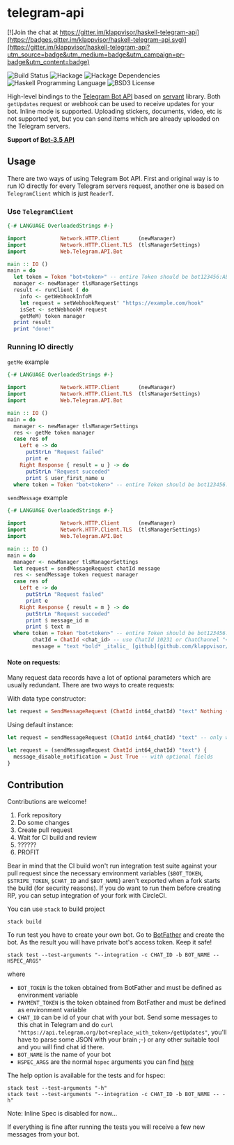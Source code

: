 # telegram-api

[![Join the chat at https://gitter.im/klappvisor/haskell-telegram-api](https://badges.gitter.im/klappvisor/haskell-telegram-api.svg)](https://gitter.im/klappvisor/haskell-telegram-api?utm_source=badge&utm_medium=badge&utm_campaign=pr-badge&utm_content=badge)

![Build Status](https://img.shields.io/circleci/project/klappvisor/haskell-telegram-api.svg)
![Hackage](https://img.shields.io/hackage/v/telegram-api.svg)
![Hackage Dependencies](https://img.shields.io/hackage-deps/v/telegram-api.svg)
![Haskell Programming Language](https://img.shields.io/badge/language-Haskell-blue.svg)
![BSD3 License](http://img.shields.io/badge/license-BSD3-brightgreen.svg)

High-level bindings to the [Telegram Bot API][telegram-bot-api] based on [servant][servant] library.
Both `getUpdates` request or webhook can be used to receive updates for your bot.
Inline mode is supported.
Uploading stickers, documents, video, etc is not supported yet, but you can send items which are already uploaded on the Telegram servers.

**Support of [Bot-3.5 API][bot-api]**

## Usage

There are two ways of using Telegram Bot API. First and original way is to run IO directly for every Telegram servers request, another one is based on `TelegramClient` which is just `ReaderT`.

### Use `TelegramClient`

```haskell
{-# LANGUAGE OverloadedStrings #-}

import           Network.HTTP.Client      (newManager)
import           Network.HTTP.Client.TLS  (tlsManagerSettings)
import           Web.Telegram.API.Bot

main :: IO ()
main = do
  let token = Token "bot<token>" -- entire Token should be bot123456:ABC-DEF1234ghIkl-zyx57W2v1u123ew11
  manager <- newManager tlsManagerSettings
  result <- runClient ( do
    info <- getWebhookInfoM
    let request = setWebhookRequest' "https://example.com/hook"
    isSet <- setWebhookM request
    getMeM) token manager
  print result
  print "done!"
```

### Running IO directly

`getMe` example

```haskell
{-# LANGUAGE OverloadedStrings #-}

import           Network.HTTP.Client      (newManager)
import           Network.HTTP.Client.TLS  (tlsManagerSettings)
import           Web.Telegram.API.Bot

main :: IO ()
main = do
  manager <- newManager tlsManagerSettings
  res <- getMe token manager
  case res of
    Left e -> do
      putStrLn "Request failed"
      print e
    Right Response { result = u } -> do
      putStrLn "Request succeded"
      print $ user_first_name u
  where token = Token "bot<token>" -- entire Token should be bot123456:ABC-DEF1234ghIkl-zyx57W2v1u123ew11
```

`sendMessage` example

```haskell
{-# LANGUAGE OverloadedStrings #-}

import           Network.HTTP.Client      (newManager)
import           Network.HTTP.Client.TLS  (tlsManagerSettings)
import           Web.Telegram.API.Bot

main :: IO ()
main = do
  manager <- newManager tlsManagerSettings
  let request = sendMessageRequest chatId message
  res <- sendMessage token request manager
  case res of
    Left e -> do
      putStrLn "Request failed"
      print e
    Right Response { result = m } -> do
      putStrLn "Request succeded"
      print $ message_id m
      print $ text m
  where token = Token "bot<token>" -- entire Token should be bot123456:ABC-DEF1234ghIkl-zyx57W2v1u123ew11
        chatId = ChatId <chat_id> -- use ChatId 10231 or ChatChannel "<@channelusername>"
        message = "text *bold* _italic_ [github](github.com/klappvisor/haskell-telegram-api)"
```

#### Note on requests:

Many request data records have a lot of optional parameters which are usually redundant.
There are two ways to create requests:

With data type constructor:
```haskell
let request = SendMessageRequest (ChatId int64_chatId) "text" Nothing (Just True) Nothing Nothing Nothing
```
Using default instance:

```haskell
let request = sendMessageRequest (ChatId int64_chatId) "text" -- only with required fields
```

```haskell
let request = (sendMessageRequest ChatId int64_chatId) "text") {
  message_disable_notification = Just True -- with optional fields
}
```

## Contribution

Contributions are welcome!

1. Fork repository
2. Do some changes
3. Create pull request
4. Wait for CI build and review
5. ??????
6. PROFIT

Bear in mind that the CI build won't run integration test suite against your pull request since the necessary environment
variables (`$BOT_TOKEN`, `$STRIPE_TOKEN`, `$CHAT_ID` and `$BOT_NAME`) aren't exported when a fork
starts the build (for security reasons). If you do want to run them before creating RP, you can setup integration of your fork
with CircleCI.

You can use `stack` to build project

```
stack build
```

To run test you have to create your own bot. Go to [BotFather](https://telegram.me/botfather) and create the bot. As the result you will have private bot's access token. Keep it safe!

```
stack test --test-arguments "--integration -c CHAT_ID -b BOT_NAME -- HSPEC_ARGS"
```

where

* `BOT_TOKEN` is the token obtained from BotFather and must be defined as environment variable
* `PAYMENT_TOKEN` is the token obtained from BotFather and must be defined as environment variable
* `CHAT_ID` can be id of your chat with your bot. Send some messages to this chat in Telegram and do `curl "https://api.telegram.org/bot<replace_with_token>/getUpdates"`, you'll have to parse some JSON with your brain ;-) or any other suitable tool and you will find chat id there.
* `BOT_NAME` is the name of your bot
* `HSPEC_ARGS` are the normal `hspec` arguments you can find [here][hspec-args]

The help option is available for the tests and for hspec:

```
stack test --test-arguments "-h"
stack test --test-arguments "--integration -c CHAT_ID -b BOT_NAME -- -h"
```

Note: Inline Spec is disabled for now...

If everything is fine after running the tests you will receive a few new messages from your bot.

[telegram-bot-api]: https://core.telegram.org/bots/api
[servant]: https://haskell-servant.github.io/
[hspec-args]: https://hspec.github.io/running-specs.html
[bot-api]: https://core.telegram.org/bots/api
